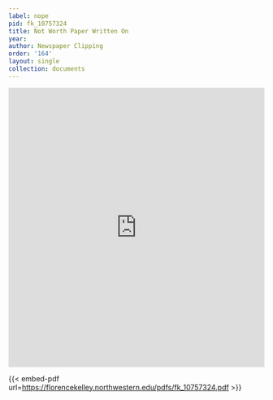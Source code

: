 ```yaml
---
label: nope
pid: fk_10757324
title: Not Worth Paper Written On
year:
author: Newspaper Clipping
order: '164'
layout: single
collection: documents
---
```

<iframe src="https://northwestern.app.box.com/embed/s/r5vzutaxdh6mui84cevb64vkxx3d0h0k?sortColumn=date&view=list" width="100%" height="550" frameborder="0" allowfullscreen webkitallowfullscreen msallowfullscreen></iframe>


{{< embed-pdf url=https://florencekelley.northwestern.edu/pdfs/fk_10757324.pdf >}}